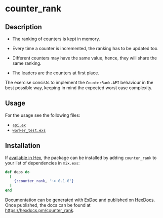 # counter_rank

## Description

  * The ranking of counters is kept in memory.

  * Every time a counter is incremented, the ranking has to be updated too.

  * Different counters may have the same value, hence, they will share the
    same ranking.

  * The leaders are the counters at first place.

The exercise consists to implement the `CounterRank.API` behaviour in the best
possible way, keeping in mind the expected worst case complexity.

## Usage

For the usage see the following files:

* [`api.ex`](lib/counter_rank/api.ex)
* [`worker_test.exs`](test/counter_rank/worker_test.exs)


## Installation

If [available in Hex](https://hex.pm/docs/publish), the package can be installed
by adding `counter_rank` to your list of dependencies in `mix.exs`:

```elixir
def deps do
  [
    {:counter_rank, "~> 0.1.0"}
  ]
end
```

Documentation can be generated with [ExDoc](https://github.com/elixir-lang/ex_doc)
and published on [HexDocs](https://hexdocs.pm). Once published, the docs can
be found at <https://hexdocs.pm/counter_rank>.
